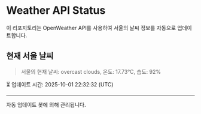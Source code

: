 
# Weather API Status

이 리포지토리는 OpenWeather API를 사용하여 서울의 날씨 정보를 자동으로 업데이트합니다.

## 현재 서울 날씨
> 서울의 현재 날씨: overcast clouds, 온도: 17.73°C, 습도: 92%

⏳ 업데이트 시간: 2025-10-01 22:32:32 (UTC)

---
자동 업데이트 봇에 의해 관리됩니다.
